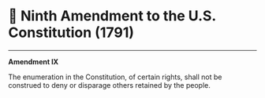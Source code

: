 # 📜 Ninth Amendment to the U.S. Constitution (1791)

---

**Amendment IX**

The enumeration in the Constitution, of certain rights, shall not be construed to deny or disparage others retained by the people.
